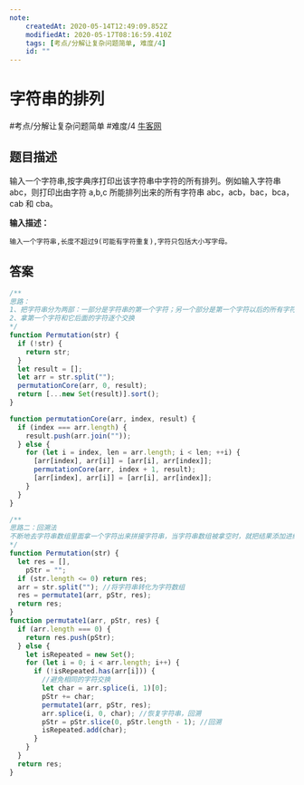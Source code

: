```yaml
---
note:
    createdAt: 2020-05-14T12:49:09.852Z
    modifiedAt: 2020-05-17T08:16:59.410Z
    tags: [考点/分解让复杂问题简单, 难度/4]
    id: ""
---
```

# 字符串的排列
#考点/分解让复杂问题简单 #难度/4  [牛客网](https://www.nowcoder.com/practice/fe6b651b66ae47d7acce78ffdd9a96c7?tpId=13&tqId=11180&tPage=4&rp=4&ru=/ta/coding-interviews&qru=/ta/coding-interviews/question-ranking)
<!-- @crossnote.comment "id":"8112f3b3-8a6b-4119-8bab-6babf30c1477" -->  
## 题目描述
输入一个字符串,按字典序打印出该字符串中字符的所有排列。例如输入字符串 abc，则打印出由字符 a,b,c 所能排列出来的所有字符串 abc，acb，bac，bca，cab 和 cba。

**输入描述：**

```
输入一个字符串,长度不超过9(可能有字符重复),字符只包括大小写字母。
```

## 答案

```javascript
/**
思路：
1、把字符串分为两部：一部分是字符串的第一个字符；另一个部分是第一个字符以后的所有字符
2、拿第一个字符和它后面的字符逐个交换
*/
function Permutation(str) {
  if (!str) {
    return str;
  }
  let result = [];
  let arr = str.split("");
  permutationCore(arr, 0, result);
  return [...new Set(result)].sort();
}

function permutationCore(arr, index, result) {
  if (index === arr.length) {
    result.push(arr.join(""));
  } else {
    for (let i = index, len = arr.length; i < len; ++i) {
      [arr[index], arr[i]] = [arr[i], arr[index]];
      permutationCore(arr, index + 1, result);
      [arr[index], arr[i]] = [arr[i], arr[index]];
    }
  }
}
```

```javascript
/**
思路二：回溯法
不断地去字符串数组里面拿一个字符出来拼接字符串，当字符串数组被拿空时，就把结果添加进结果数组里，然后回溯上一层。
*/
function Permutation(str) {
  let res = [],
    pStr = "";
  if (str.length <= 0) return res;
  arr = str.split(""); //将字符串转化为字符数组
  res = permutate1(arr, pStr, res);
  return res;
}
function permutate1(arr, pStr, res) {
  if (arr.length === 0) {
    return res.push(pStr);
  } else {
    let isRepeated = new Set();
    for (let i = 0; i < arr.length; i++) {
      if (!isRepeated.has(arr[i])) {
        //避免相同的字符交换
        let char = arr.splice(i, 1)[0];
        pStr += char;
        permutate1(arr, pStr, res);
        arr.splice(i, 0, char); //恢复字符串，回溯
        pStr = pStr.slice(0, pStr.length - 1); //回溯
        isRepeated.add(char);
      }
    }
  }
  return res;
}
```